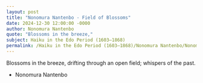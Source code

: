 ```yaml
---
layout: post
title: "Nonomura Nantenbo - Field of Blossoms"
date: 2024-12-30 12:00:00 -0000
author: Nonomura Nantenbo
quote: "Blossoms in the breeze,"
subject: Haiku in the Edo Period (1603–1868)
permalink: /Haiku in the Edo Period (1603–1868)/Nonomura Nantenbo/Nonomura Nantenbo - Field of Blossoms
---
```


Blossoms in the breeze,
   drifting through an open field;
   whispers of the past.

- Nonomura Nantenbo
